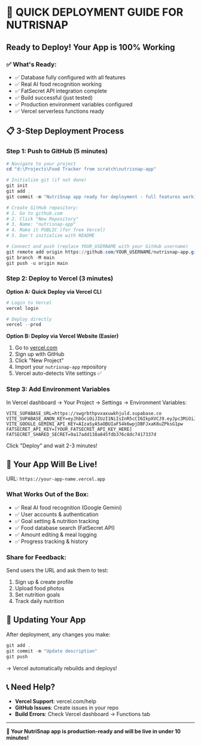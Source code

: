 # 🚀 QUICK DEPLOYMENT GUIDE FOR NUTRISNAP

## Ready to Deploy! Your App is 100% Working

### ✅ What's Ready:
- ✅ Database fully configured with all features
- ✅ Real AI food recognition working
- ✅ FatSecret API integration complete  
- ✅ Build successful (just tested)
- ✅ Production environment variables configured
- ✅ Vercel serverless functions ready

## 📋 3-Step Deployment Process

### Step 1: Push to GitHub (5 minutes)

```powershell
# Navigate to your project
cd "d:\Projects\Food Tracker from scratch\nutrisnap-app"

# Initialize git (if not done)
git init
git add .
git commit -m "NutriSnap app ready for deployment - full features working"

# Create GitHub repository:
# 1. Go to github.com
# 2. Click "New Repository" 
# 3. Name: "nutrisnap-app"
# 4. Make it PUBLIC (for free Vercel)
# 5. Don't initialize with README

# Connect and push (replace YOUR_USERNAME with your GitHub username)
git remote add origin https://github.com/YOUR_USERNAME/nutrisnap-app.git
git branch -M main
git push -u origin main
```

### Step 2: Deploy to Vercel (3 minutes)

**Option A: Quick Deploy via Vercel CLI**
```powershell
# Login to Vercel
vercel login

# Deploy directly
vercel --prod
```

**Option B: Deploy via Vercel Website (Easier)**
1. Go to [vercel.com](https://vercel.com)
2. Sign up with GitHub
3. Click "New Project" 
4. Import your `nutrisnap-app` repository
5. Vercel auto-detects Vite settings ✅

### Step 3: Add Environment Variables

In Vercel dashboard → Your Project → Settings → Environment Variables:

```
VITE_SUPABASE_URL=https://swgrbthpvxaxuwkhjuld.supabase.co
VITE_SUPABASE_ANON_KEY=eyJhbGciOiJIUzI1NiIsInR5cCI6IkpXVCJ9.eyJpc3MiOiJzdXBhYmFzZSIsInJlZiI6InN3Z3JidGhwdnhheHV3a2hqdWxkIiwicm9sZSI6ImFub24iLCJpYXQiOjE3NDc0MzIwNTgsImV4cCI6MjA2MzAwODA1OH0.Us0ZxqmziFfrK4f4p_VjxJ4VgqGnR6yhl1etW985Skc
VITE_GOOGLE_GEMINI_API_KEY=AIzaSyA5aOBUIaF54k6wpjDBFJxaK8uZPksG1pw
FATSECRET_API_KEY=[YOUR_FATSECRET_API_KEY_HERE]
FATSECRET_SHARED_SECRET=9a17add138a845fdb376c8dc7417337d
```

Click "Deploy" and wait 2-3 minutes!

## 🎉 Your App Will Be Live!

URL: `https://your-app-name.vercel.app`

### What Works Out of the Box:
- ✅ Real AI food recognition (Google Gemini)
- ✅ User accounts & authentication
- ✅ Goal setting & nutrition tracking
- ✅ Food database search (FatSecret API)
- ✅ Amount editing & meal logging
- ✅ Progress tracking & history

### Share for Feedback:
Send users the URL and ask them to test:
1. Sign up & create profile
2. Upload food photos
3. Set nutrition goals
4. Track daily nutrition

## 🔄 Updating Your App

After deployment, any changes you make:
```powershell
git add .
git commit -m "Update description"
git push
```
→ Vercel automatically rebuilds and deploys! 

## 📞 Need Help?

- **Vercel Support**: vercel.com/help
- **GitHub Issues**: Create issues in your repo
- **Build Errors**: Check Vercel dashboard → Functions tab

---

**🎯 Your NutriSnap app is production-ready and will be live in under 10 minutes!**
